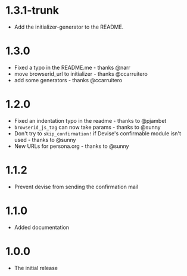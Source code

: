 # 1.3.1-trunk

* Add the initializer-generator to the README.

# 1.3.0

* Fixed a typo in the README.me - thanks @narr
* move browserid_url to initializer - thanks @ccarruitero
* add some generators - thanks @ccarruitero

# 1.2.0

* Fixed an indentation typo in the readme - thanks to @pjambet
* ```browserid_js_tag``` can now take params - thanks to @sunny
* Don't try to ```skip_confirmation!``` if Devise's confirmable module isn't used - thanks to @sunny
* New URLs for persona.org - thanks to @sunny

# 1.1.2

* Prevent devise from sending the confirmation mail

# 1.1.0

* Added documentation

# 1.0.0

* The initial release
